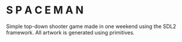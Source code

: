 # S P A C E M A N

Simple top-down shooter game made in one weekend using the SDL2 framework. All artwork is generated using primitives. 